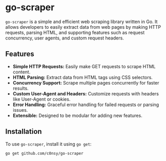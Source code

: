 # go-scraper

`go-scraper` is a simple and efficient web scraping library written in Go. It allows developers to easily extract data from web pages by making HTTP requests, parsing HTML, and supporting features such as request concurrency, user agents, and custom request headers.

## Features

- **Simple HTTP Requests:** Easily make GET requests to scrape HTML content.
- **HTML Parsing:** Extract data from HTML tags using CSS selectors.
- **Concurrency Support:** Scrape multiple pages concurrently for faster results.
- **Custom User-Agent and Headers:** Customize requests with headers like User-Agent or cookies.
- **Error Handling:** Graceful error handling for failed requests or parsing issues.
- **Extensible:** Designed to be modular for adding new features.

## Installation

To use `go-scraper`, install it using `go get`:

```bash
go get github.com/c0nsy/go-scraper
```
